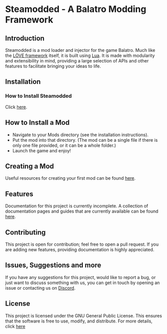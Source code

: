 # Steamodded - A Balatro Modding Framework

## Introduction

Steamodded is a mod loader and injector for the game Balatro. Much like the [LÖVE framework](https://love2d.org/wiki/Main_Page) itself, it is built using [Lua](https://www.lua.org/). It is made with modularity and extensibility in mind, providing a large selection of APIs and other features to facilitate bringing your ideas to life.

## Installation

### How to Install Steamodded

Click [here](https://github.com/Steamopollys/Steamodded/wiki).

## How to Install a Mod

- Navigate to your Mods directory (see the installation instructions).
- Put the mod into that directory. (The mod can be a single file if there is only one file provided, or it can be a whole folder.)
- Launch the game and enjoy!

## Creating a Mod

Useful resources for creating your first mod can be found [here](https://github.com/Steamodded/smods/wiki/Your-First-Mod).

## Features

Documentation for this project is currently incomplete. A collection of documentation pages and guides that are currently available can be found [here](https://github.com/Steamopollys/Steamodded/wiki).

## Contributing

This project is open for contribution; feel free to open a pull request. If you are adding new features, providing documentation is highly appreciated. 

## Issues, Suggestions and more

If you have any suggestions for this project, would like to report a bug, or just want to discuss something with us, you can get in touch by opening an issue or contacting us on [Discord](https://discord.gg/kU8cqCqwy3).

## License

This project is licensed under the GNU General Public License. This ensures that the software is free to use, modify, and distribute. For more details, click [here](https://github.com/Steamopollys/Steamodded/actions?tab=GPL-3.0-1-ov-file)
